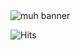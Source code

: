 <img alt="muh banner" src="https://i.imgur.com/FT7RFLr.png">   

![Hits](https://api.hits.link/v1/hits?url=https%3A%2F%2Fgithub.com%2Ftnb24&label=visits&bgRight=575fff&border=square)
